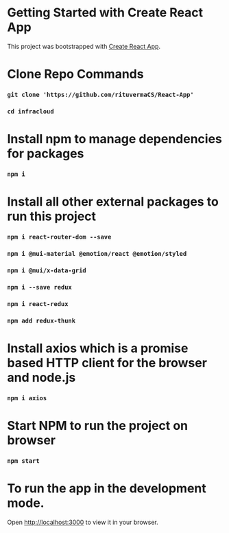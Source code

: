 # Getting Started with Create React App

This project was bootstrapped with [Create React App](https://github.com/facebook/create-react-app).

# Clone Repo Commands

### `git clone 'https://github.com/rituvermaCS/React-App'`

### `cd infracloud`

# Install npm to manage dependencies for packages

### `npm i`

# Install all other external packages to run this project

### `npm i react-router-dom --save`

### `npm i @mui-material @emotion/react @emotion/styled`

### `npm i @mui/x-data-grid`

### `npm i --save redux`

### `npm i react-redux`

### `npm add redux-thunk`

# Install axios which is a promise based HTTP client for the browser and node.js

### `npm i axios`

# Start NPM to run the project on browser

### `npm start`

# To run the app in the development mode.

Open [http://localhost:3000](http://localhost:3000) to view it in your browser.
